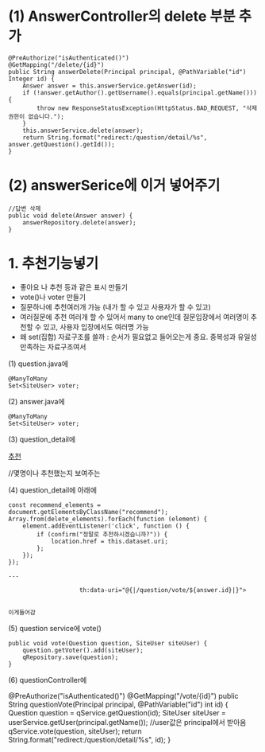 # (1) AnswerController의 delete 부분 추가


	@PreAuthorize("isAuthenticated()")
	@GetMapping("/delete/{id}")
	public String answerDelete(Principal principal, @PathVariable("id") Integer id) {
		Answer answer = this.answerService.getAnswer(id);
		if (!answer.getAuthor().getUsername().equals(principal.getName())) {
			throw new ResponseStatusException(HttpStatus.BAD_REQUEST, "삭제권한이 없습니다.");
		}
		this.answerService.delete(answer);
		return String.format("redirect:/question/detail/%s", answer.getQuestion().getId());
	}





# (2) answerSerice에 이거 넣어주기

	//답변 삭제
	public void delete(Answer answer) {
		answerRepository.delete(answer);
	}
	
	
# 1. 추천기능넣기

- 좋아요 나 추천 등과 같은 표시 만들기 
- vote()나 voter 만들기
- 질문하나에 추천여러개 가능 (내가 할 수 있고 사용자가 할 수 있고) 
- 여러질문에 추천 여러개 할 수 있어서 many to one인데 질문입장에서 여러명이 추천할 수 있고, 사용자 입장에서도 여러명 가능
- 왜 set(집합) 자료구조를 쓸까 : 순서가 필요없고 들어오는게 중요. 중복성과 유일성 만족하는 자료구조여서

(1) question.java에

	@ManyToMany
    Set<SiteUser> voter;
    
    
(2) answer.java에 

	@ManyToMany
    Set<SiteUser> voter;
    
    
(3) question_detail에 

<div class="my-3">
	<a href="javascript:void(0);"
	  class="recommend btn btn-sm btn-outline-secondary"
		th:data-uri="@{|/answer/vote/${answer.id}|}">
		추천
		<span class="badge rounded-pill bg-success" 
		th:text="${#lists.size(answer.voter)}"></span>
	</a>
</div>
				


//몇명이나 추천했는지 보여주는
<span class="badge rounded-pill bg-success" th:text="${#lists.size(answer.voter)}"></span>
    
    
(4) question_detail에 아래에


	const recommend_elements = document.getElementsByClassName("recommend");
	Array.from(delete_elements).forEach(function (element) {
		element.addEventListener('click', function () {
			if (confirm("정말로 추천하시겠습니까?")) {
				location.href = this.dataset.uri;
			};
		});
	});
	
	---
	
						th:data-uri="@{|/question/vote/${answer.id}|}">
						
						
	이게들어감
	
	
(5) question service에 vote()

	public void vote(Question question, SiteUser siteUser) {
		question.getVoter().add(siteUser);
		qRepository.save(question);
	}
	
	
	
(6) questionController에

@PreAuthorize("isAuthenticated()")
	@GetMapping("/vote/{id}")
	public String questionVote(Principal principal, 
							@PathVariable("id") int id) {
		Question question = qService.getQuestion(id);
		SiteUser siteUser = userService.getUser(principal.getName()); //user값은 principal에서 받아옴
		qService.vote(question, siteUser);
		return String.format("redirect:/question/detail/%s", id);
	}
		
	
	